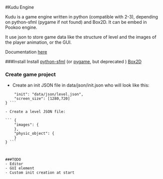 #Kudu Engine

Kudu is a game engine written in python (compatible with 2-3), depending on python-sfml (pygame if not found) and Box2D. It can be embed in Pookoo engine.

It use json to store game data like the structure of level and the images of the player animation, or the GUI.

Documentation [here](http://team-kwakwa.com/kudu_doc/index.html)

###Install
Install [python-sfml](http://www.python-sfml.org/)
(or [pygame](http://www.pygame.org/), but deprecated )
[Box2D](http://code.google.com/p/pybox2d/)

### Create game project
- Create an init JSON file in data/json/init.json who will look like this:
``` {
	"init": "data/json/level.json",
	"screen_size": [1280,720]
} ```

- Create a level JSON file:

``` {
	"images": {
	},
	"physic_object": {
	}
} ```



###TODO
- Editor
- GUI element
- Custom init creation at start